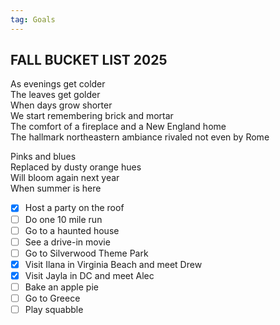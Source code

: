 ```yaml
---
tag: Goals
---
```


## FALL BUCKET LIST 2025

As evenings get colder\
The leaves get golder\
When days grow shorter\
We start remembering brick and mortar\
The comfort of a fireplace and a New England home\
The hallmark northeastern ambiance rivaled not even by Rome

Pinks and blues\
Replaced by dusty orange hues\
Will bloom again next year\
When summer is here

- [x] Host a party on the roof
- [ ] Do one 10 mile run
- [ ] Go to a haunted house
- [ ] See a drive-in movie
- [ ] Go to Silverwood Theme Park
- [x] Visit Ilana in Virginia Beach and meet Drew
- [x] Visit Jayla in DC and meet Alec
- [ ] Bake an apple pie
- [ ] Go to Greece
- [ ] Play squabble

